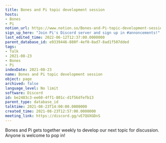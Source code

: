 ```yaml
---
title: Bones and Pi topic development session
hosts:
- Bones
- Pi
notion_url: https://www.notion.so/Bones-and-Pi-topic-development-session-be2403c3ee604ff1801cd1f56dfefb13
sign_up_here: "Join Pi's Discord server and sign up in #annoncements!"
last_edited_time: 2022-06-12T12:37:00.0000000
parent_database_id: e9339446-880f-4ef0-8ad7-8ad1f507dded
tags:
- Talk
- 2021-08-23
- Bones
- Pi
indexDate: 2021-08-23
name: Bones and Pi topic development session
object: page
archived: false
language_level: No limit
software: Discord
id: be2403c3-ee60-4ff1-801c-d1f56dfefb13
parent_type: database_id
talktime: 2021-08-23T14:00:00.0000000
created_time: 2021-08-23T12:57:00.0000000
meeting_link: https://discord.gg/vE7QUXGDnS
---
```


Bones and Pi gets together weekly to develop our next topic for discussion.
Anyone is welcome to pop in!










